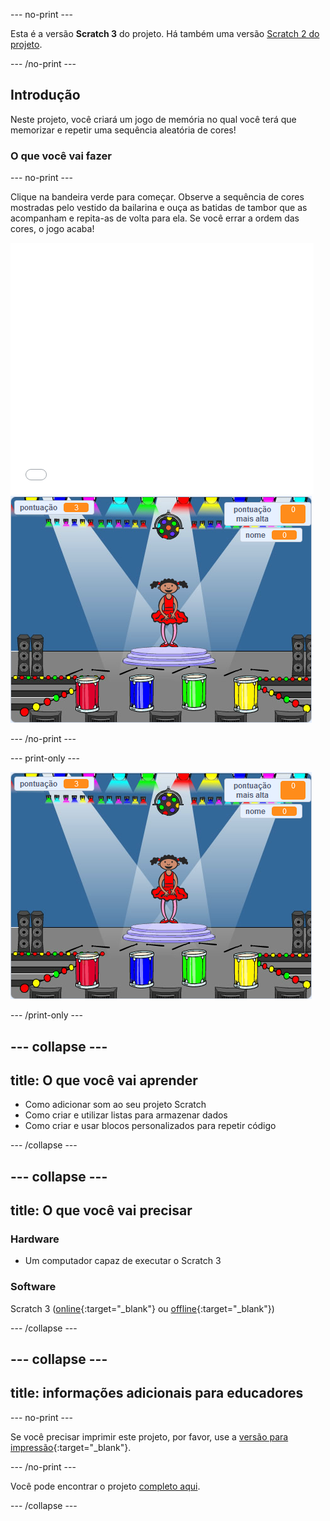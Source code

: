 --- no-print ---

Esta é a versão **Scratch 3** do projeto. Há também uma versão [Scratch 2 do projeto](https://projects.raspberrypi.org/pt-BR/projects/memory-scratch2).

--- /no-print ---

## Introdução

Neste projeto, você criará um jogo de memória no qual você terá que memorizar e repetir uma sequência aleatória de cores!

### O que você vai fazer

--- no-print ---

Clique na bandeira verde para começar. Observe a sequência de cores mostradas pelo vestido da bailarina e ouça as batidas de tambor que as acompanham e repita-as de volta para ela. Se você errar a ordem das cores, o jogo acaba!

<div class="scratch-preview">
  <iframe allowtransparency="true" width="485" height="402" src="//scratch.mit.edu/projects/embed/365833363/?autostart=false" frameborder="0" allowfullscreen scrolling="no" mark="crwd-mark"></iframe> <img src="images/screenshot.png" />
</div>

--- /no-print ---

--- print-only ---

![captura de tela do jogo terminado](images/screenshot.png)

--- /print-only ---

--- collapse ---
---
title: O que você vai aprender
---

+ Como adicionar som ao seu projeto Scratch
+ Como criar e utilizar listas para armazenar dados
+ Como criar e usar blocos personalizados para repetir código

--- /collapse ---

--- collapse ---
---
title: O que você vai precisar
---

### Hardware

+ Um computador capaz de executar o Scratch 3

### Software

Scratch 3 ([online](https://rpf.io/scratchon){:target="_blank"} ou [offline](https://rpf.io/scratchoff){:target="_blank"})

--- /collapse ---

--- collapse ---
---
title: informações adicionais para educadores
--- 

--- no-print ---

Se você precisar imprimir este projeto, por favor, use a [versão para impressão](https://projects.raspberrypi.org/pt-BR/projects/memory/print){:target="_blank"}.

--- /no-print ---

Você pode encontrar o projeto [completo aqui](https://rpf.io/p/pt-BR/memory-get).

--- /collapse ---
